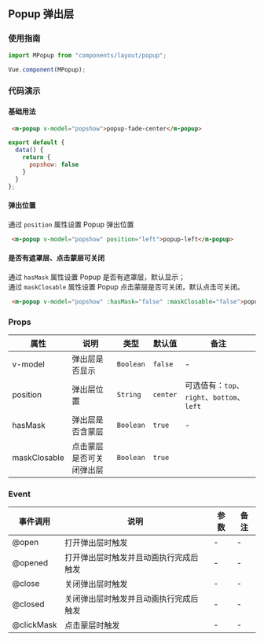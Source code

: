 ## Popup 弹出层
### 使用指南
``` javascript
import MPopup from "components/layout/popup";

Vue.component(MPopup);
```
### 代码演示
#### 基础用法
```html
 <m-popup v-model="popshow">popup-fade-center</m-popup>
```
```javascript
export default {
  data() {
    return {
      popshow: false
    }
  }
};
```
#### 弹出位置
通过 `position` 属性设置 Popup 弹出位置
```html
 <m-popup v-model="popshow" position="left">popup-left</m-popup>
```
#### 是否有遮罩层、点击蒙层可关闭
通过 `hasMask` 属性设置 Popup 是否有遮罩层，默认显示；<br>
通过 `maskClosable` 属性设置 Popup 点击蒙层是否可关闭，默认点击可关闭。
```html
 <m-popup v-model="popshow" :hasMask="false" :maskClosable="false">popup-left</m-popup>
```

### Props
| 属性 | 说明 | 类型 | 默认值 | 备注 |
|------|------|------|------|------|
| v-model | 弹出层是否显示 | `Boolean` | `false` | - |
| position | 弹出层位置 | `String` | `center` | 可选值有：`top`、`right`、`bottom`、`left`|
| hasMask | 弹出层是否含蒙层 | `Boolean` | `true` | - |
| maskClosable | 点击蒙层是否可关闭弹出层 | `Boolean` | `true` |

### Event
| 事件调用 | 说明 | 参数 | 备注 |
|------|------|------|------|
| @open | 打开弹出层时触发 | - | - |
| @opened | 打开弹出层时触发并且动画执行完成后触发 | - | - |
| @close | 关闭弹出层时触发 | - | - |
| @closed | 关闭弹出层时触发并且动画执行完成后触发 | - | - |
| @clickMask | 点击蒙层时触发 | - | - |